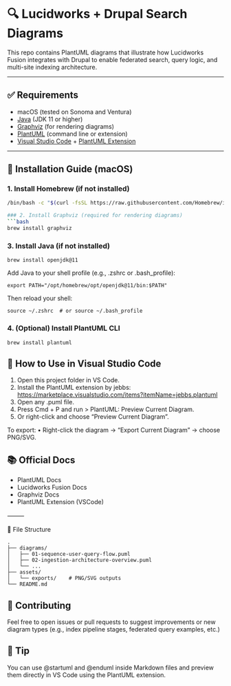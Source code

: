 # 🔍 Lucidworks + Drupal Search Diagrams

This repo contains PlantUML diagrams that illustrate how Lucidworks Fusion integrates with Drupal to enable federated search, query logic, and multi-site indexing architecture.

---

## ✅ Requirements

- macOS (tested on Sonoma and Ventura)
- [Java](https://www.oracle.com/java/technologies/javase-jdk11-downloads.html) (JDK 11 or higher)
- [Graphviz](https://graphviz.org/download/) (for rendering diagrams)
- [PlantUML](https://plantuml.com/) (command line or extension)
- [Visual Studio Code](https://code.visualstudio.com/) + [PlantUML Extension](https://marketplace.visualstudio.com/items?itemName=jebbs.plantuml)

---

## 🚀 Installation Guide (macOS)

### 1. Install Homebrew (if not installed)
```bash
/bin/bash -c "$(curl -fsSL https://raw.githubusercontent.com/Homebrew/install/HEAD/install.sh)"

### 2. Install Graphviz (required for rendering diagrams)
```bash
brew install graphviz
```
### 3. Install Java (if not installed)
```
brew install openjdk@11
```
Add Java to your shell profile (e.g., .zshrc or .bash_profile):
```
export PATH="/opt/homebrew/opt/openjdk@11/bin:$PATH"
```
Then reload your shell:
```
source ~/.zshrc  # or source ~/.bash_profile
```

### 4. (Optional) Install PlantUML CLI
```
brew install plantuml
```


## 🧠 How to Use in Visual Studio Code

 1.	Open this project folder in VS Code.
 2.	Install the PlantUML extension by jebbs:
https://marketplace.visualstudio.com/items?itemName=jebbs.plantuml
 3.	Open any .puml file.
 4.	Press Cmd + P and run > PlantUML: Preview Current Diagram.
 5.	Or right-click and choose “Preview Current Diagram”.

To export:
	•	Right-click the diagram → “Export Current Diagram” → choose PNG/SVG.


## 📚 Official Docs
- PlantUML Docs
- Lucidworks Fusion Docs
- Graphviz Docs
- PlantUML Extension (VSCode)

⸻

📂 File Structure

```
.
├── diagrams/
│   ├── 01-sequence-user-query-flow.puml
│   ├── 02-ingestion-architecture-overview.puml
│   └── ...
├── assets/
│   └── exports/    # PNG/SVG outputs
└── README.md
```

## 🤝 Contributing

Feel free to open issues or pull requests to suggest improvements or new diagram types (e.g., index pipeline stages, federated query examples, etc.)

## 🧠 Tip

You can use @startuml and @enduml inside Markdown files and preview them directly in VS Code using the PlantUML extension.